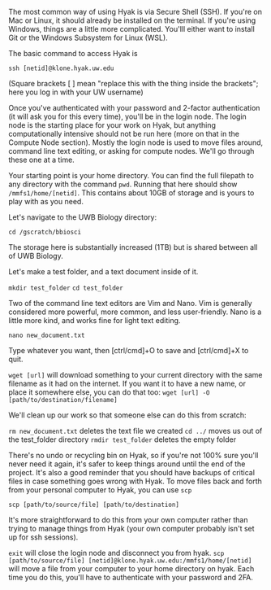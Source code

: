 The most common way of using Hyak is via Secure Shell (SSH). If you're on Mac or Linux, it should already be installed on the terminal. If you're using Windows, things are a little more complicated. You'lll either want to install Git or the Windows Subsystem for Linux (WSL).

The basic command to access Hyak is

`ssh [netid]@klone.hyak.uw.edu`

(Square brackets [ ] mean "replace this with the thing inside the brackets"; here you log in with your UW username)

Once you've authenticated with your password and 2-factor authentication (it will ask you for this every time), you'll be in the login node. The login node is the starting place for your work on Hyak, but anything computationally intensive should not be run here (more on that in the Compute Node section). Mostly the login node is used to move files around, command line text editing, or asking for compute nodes. We'll go through these one at a time.

Your starting point is your home directory. You can find the full filepath to any directory with the command `pwd`. Running that here should show `/mmfs1/home/[netid]`. This contains about 10GB of storage and is yours to play with as you need.

Let's navigate to the UWB Biology directory:

`cd /gscratch/bbiosci`

The storage here is substantially increased (1TB) but is shared between all of UWB Biology.

Let's make a test folder, and a text document inside of it.

`mkdir test_folder`
`cd test_folder`

Two of the command line text editors are Vim and Nano. Vim is generally considered more powerful, more common, and less user-friendly. Nano is a little more kind, and works fine for light text editing.

`nano new_document.txt`

Type whatever you want, then [ctrl/cmd]+O to save and [ctrl/cmd]+X to quit.

`wget [url]` will download something to your current directory with the same filename as it had on the internet. If you want it to have a new name, or place it somewhere else, you can do that too: `wget [url] -O [path/to/destination/filename]`

We'll clean up our work so that someone else can do this from scratch:

`rm new_document.txt` deletes the text file we created
`cd ../` moves us out of the test_folder directory
`rmdir test_folder` deletes the empty folder

There's no undo or recycling bin on Hyak, so if you're not 100% sure you'll never need it again, it's safer to keep things around until the end of the project. It's also a good reminder that you should have backups of critical files in case something goes wrong with Hyak. To move files back and forth from your personal computer to Hyak, you can use `scp`

`scp [path/to/source/file] [path/to/destination]`

It's more straightforward to do this from your own computer rather than trying to manage things from Hyak (your own computer probably isn't set up for ssh sessions).

`exit` will close the login node and disconnect you from hyak.
`scp [path/to/source/file] [netid]@klone.hyak.uw.edu:/mmfs1/home/[netid]` will move a file from your computer to your home directory on hyak. Each time you do this, you'll have to authenticate with your password and 2FA.

